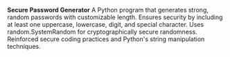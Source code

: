 **Secure Password Generator**
A Python program that generates strong, random passwords with customizable length.
Ensures security by including at least one uppercase, lowercase, digit, and special character.
Uses random.SystemRandom for cryptographically secure randomness.
Reinforced secure coding practices and Python's string manipulation techniques.
